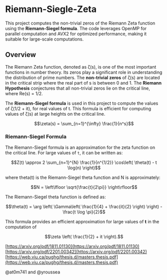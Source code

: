 # Riemann-Siegle-Zeta
This project computes the non-trivial zeros of the Riemann Zeta function using the **Riemann-Siegel formula**. The code leverages OpenMP for parallel computation and AVX2 for optimized performance, making it suitable for large-scale computations.

## Overview

The Riemann Zeta function, denoted as ζ(s), is one of the most important functions in number theory. Its zeros play a significant role in understanding the distribution of prime numbers. The **non-trivial zeros** of ζ(s) are located in the critical strip where the real part of s is between 0 and 1. The **Riemann Hypothesis** conjectures that all non-trivial zeros lie on the critical line, where Re(s) = 1/2.

The **Riemann-Siegel formula** is used in this project to compute the values of ζ(1/2 + it), for real values of t. This formula is efficient for computing values of ζ(s) at large heights on the critical line.
```math
\zeta(s) = \sum_{n=1}^{\infty} \frac{1}{n^s}
```
### Riemann-Siegel Formula

The Riemann-Siegel formula is an approximation for the zeta function on the critical line. For large values of `t`, it can be written as:
```math
Z(t) \approx 2 \sum_{n=1}^{N} \frac{1}{n^{1/2}} \cos\left( \theta(t) - t \log(n) \right)
```
where theta(t) is the Riemann-Siegel theta function and  N is approximately:
```math
N = \left\lfloor \sqrt{\frac{t}{2\pi}} \right\rfloor
```
The Riemann-Siegel theta function is defined as:
```math
\theta(t) = \arg \left( \Gamma\left( \frac{1}{4} + \frac{it}{2} \right) \right) - \frac{t \log \pi}{2}
```

This formula provides an efficient approximation for large values of **t** in the computation of 
```math
\zeta \left( \frac{1}{2} + it \right).
```

[https://arxiv.org/pdf/1811.01130](https://arxiv.org/pdf/1811.01130)<br>
[https://arxiv.org/pdf/2201.00342](https://arxiv.org/pdf/2201.00342)<br>
[https://web.viu.ca/pughg/thesis.d/masters.thesis.pdf](https://web.viu.ca/pughg/thesis.d/masters.thesis.pdf)

@at0m741 and @yroussea

